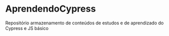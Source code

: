 # AprendendoCypress
Repositório armazenamento de conteúdos de estudos e de aprendizado do Cypress e JS básico
